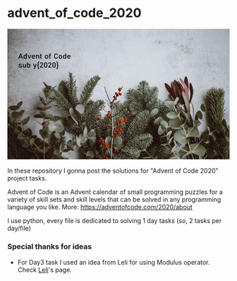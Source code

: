 # advent_of_code_2020

![Advent_of_code_cover Photo Credit: @anniespratt|unsplash.com](https://github.com/asyaparfenova/advent_of_code_2020/blob/master/images/cover.png?raw=true "Photo Credit: @anniespratt|unsplash.com")

In these repository I gonna post the solutions for "Advent of Code 2020" project tasks.

Advent of Code is an Advent calendar of small programming puzzles for a variety of skill sets and skill levels that can be solved in any programming language you like.
More: https://adventofcode.com/2020/about

I use python, every file is dedicated to solving 1 day tasks (so, 2 tasks per day/file)

### Special thanks for ideas
- For Day3 task I used an idea from Leli for using Modulus operator. Check [Leli](https://github.com/lelilia)'s page.
